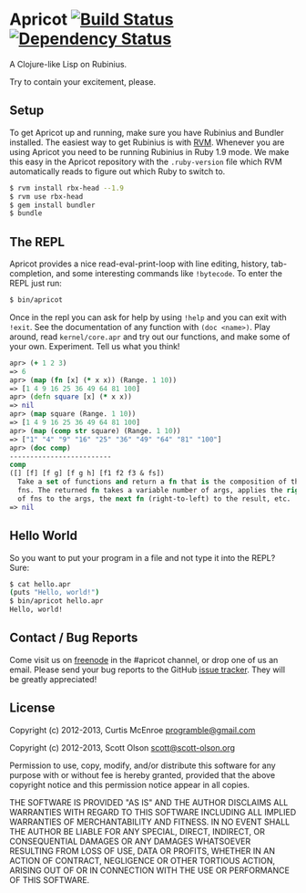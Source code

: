 # Apricot [![Build Status](https://secure.travis-ci.org/programble/apricot.png?branch=master)](http://travis-ci.org/programble/apricot) [![Dependency Status](https://gemnasium.com/programble/apricot.png?travis)](https://gemnasium.com/programble/apricot)

A Clojure-like Lisp on Rubinius.

Try to contain your excitement, please.


## Setup
To get Apricot up and running, make sure you have Rubinius and Bundler
installed.  The easiest way to get Rubinius is with [RVM](https://rvm.io/).
Whenever you are using Apricot you need to be running Rubinius in Ruby 1.9
mode. We make this easy in the Apricot repository with the `.ruby-version`
file which RVM automatically reads to figure out which Ruby to switch to.

``` sh
$ rvm install rbx-head --1.9
$ rvm use rbx-head
$ gem install bundler
$ bundle
```

## The REPL
Apricot provides a nice read-eval-print-loop with line editing, history,
tab-completion, and some interesting commands like `!bytecode`. To enter the
REPL just run:

``` sh
$ bin/apricot
```

Once in the repl you can ask for help by using `!help` and you can exit with
`!exit`. See the documentation of any function with `(doc <name>)`. Play
around, read `kernel/core.apr` and try out our functions, and make some of
your own. Experiment. Tell us what you think!

``` clojure
apr> (+ 1 2 3)
=> 6
apr> (map (fn [x] (* x x)) (Range. 1 10))
=> [1 4 9 16 25 36 49 64 81 100]
apr> (defn square [x] (* x x))
=> nil
apr> (map square (Range. 1 10))
=> [1 4 9 16 25 36 49 64 81 100]
apr> (map (comp str square) (Range. 1 10))
=> ["1" "4" "9" "16" "25" "36" "49" "64" "81" "100"]
apr> (doc comp)
-------------------------
comp
([] [f] [f g] [f g h] [f1 f2 f3 & fs])
  Take a set of functions and return a fn that is the composition of those
  fns. The returned fn takes a variable number of args, applies the rightmost
  of fns to the args, the next fn (right-to-left) to the result, etc.
=> nil
```

## Hello World
So you want to put your program in a file and not type it into the REPL? Sure:

``` sh
$ cat hello.apr
(puts "Hello, world!")
$ bin/apricot hello.apr
Hello, world!
```

## Contact / Bug Reports
Come visit us on [freenode](http://freenode.net/) in the #apricot channel, or
drop one of us an email. Please send your bug reports to the GitHub
[issue tracker](https://github.com/programble/apricot/issues). They will be
greatly appreciated!


## License

Copyright (c) 2012-2013, Curtis McEnroe <programble@gmail.com>

Copyright (c) 2012-2013, Scott Olson <scott@scott-olson.org>

Permission to use, copy, modify, and/or distribute this software for any
purpose with or without fee is hereby granted, provided that the above
copyright notice and this permission notice appear in all copies.

THE SOFTWARE IS PROVIDED "AS IS" AND THE AUTHOR DISCLAIMS ALL WARRANTIES
WITH REGARD TO THIS SOFTWARE INCLUDING ALL IMPLIED WARRANTIES OF
MERCHANTABILITY AND FITNESS. IN NO EVENT SHALL THE AUTHOR BE LIABLE FOR
ANY SPECIAL, DIRECT, INDIRECT, OR CONSEQUENTIAL DAMAGES OR ANY DAMAGES
WHATSOEVER RESULTING FROM LOSS OF USE, DATA OR PROFITS, WHETHER IN AN
ACTION OF CONTRACT, NEGLIGENCE OR OTHER TORTIOUS ACTION, ARISING OUT OF
OR IN CONNECTION WITH THE USE OR PERFORMANCE OF THIS SOFTWARE.
